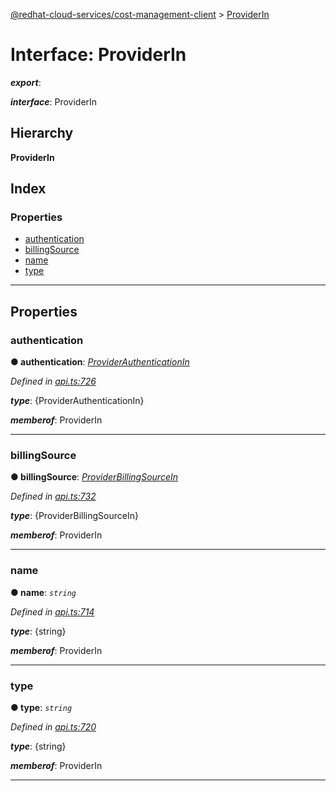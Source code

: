 [@redhat-cloud-services/cost-management-client](../README.md) > [ProviderIn](../interfaces/providerin.md)

# Interface: ProviderIn

*__export__*: 

*__interface__*: ProviderIn

## Hierarchy

**ProviderIn**

## Index

### Properties

* [authentication](providerin.md#authentication)
* [billingSource](providerin.md#billingsource)
* [name](providerin.md#name)
* [type](providerin.md#type)

---

## Properties

<a id="authentication"></a>

###  authentication

**● authentication**: *[ProviderAuthenticationIn](providerauthenticationin.md)*

*Defined in [api.ts:726](https://github.com/RedHatInsights/javascript-clients/blob/master/packages/cost-management/api.ts#L726)*

*__type__*: {ProviderAuthenticationIn}

*__memberof__*: ProviderIn

___
<a id="billingsource"></a>

###  billingSource

**● billingSource**: *[ProviderBillingSourceIn](providerbillingsourcein.md)*

*Defined in [api.ts:732](https://github.com/RedHatInsights/javascript-clients/blob/master/packages/cost-management/api.ts#L732)*

*__type__*: {ProviderBillingSourceIn}

*__memberof__*: ProviderIn

___
<a id="name"></a>

###  name

**● name**: *`string`*

*Defined in [api.ts:714](https://github.com/RedHatInsights/javascript-clients/blob/master/packages/cost-management/api.ts#L714)*

*__type__*: {string}

*__memberof__*: ProviderIn

___
<a id="type"></a>

###  type

**● type**: *`string`*

*Defined in [api.ts:720](https://github.com/RedHatInsights/javascript-clients/blob/master/packages/cost-management/api.ts#L720)*

*__type__*: {string}

*__memberof__*: ProviderIn

___

